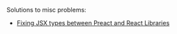 Solutions to misc problems:

- [Fixing JSX types between Preact and React Libraries](https://joshuatz.com/posts/2020/fixing-jsx-types-between-preact-and-react-libraries/)
